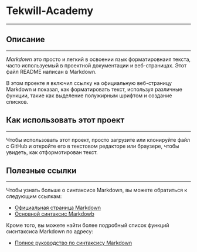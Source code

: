 # Tekwill-Academy
___ 

## Описание
___

*Markdown* это просто и легкий в освоении язык форматировнаия текста, часто используемый в проектной 
документации и веб-страницах. Этот файл README написан в Markdown.

В этом проекте я включил ссылку на официальную веб-страницу Markdown и показал, как форматировать текст, 
используя различные функции, такие как выделение полужирным шрифтом и создание списков.

## Как использовать этот проект 
___
Чтобы использовать этот проект, просто загрузите или клонируйте файл с GitHub и откройте его в текстовом 
редакторе или браузере, чтобы увидеть, как отформотирован текст.

## Полезные ссылки
___

Чтобы узнать больше о синтаксисе Markdown, вы можете обратиться к следующим ссылкам:

- [Официальная страница Markdown](https://www.markdownguide.org/)
- [Основной синтаксис Markdowb](https://www.markdownguide.org/basic-syntax/)

Кроме того, вы можете найти более подробный список функций сиснтаксиса Markdown по адресу:

- [Полное руководство по синтаксису Markdown](https://ru.markdown.net.br/)